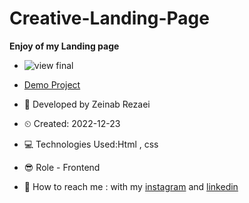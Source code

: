 # Creative-Landing-Page

**Enjoy of my Landing page**

- ![view final](https://user-images.githubusercontent.com/121185931/209402887-cc14c78d-da0d-4b2f-8c69-62fbb0122b85.png)

- [Demo Project](https://zeinab-rezaei-web.github.io/Image-Hover-Effect/)

- 👩 Developed by Zeinab Rezaei

- ⏲ Created: 2022-12-23

- 💻 Technologies Used:Html , css 

- 😎 Role - Frontend

- 🔗 How to reach me : with my [instagram](https://www.instagram.com/zeinab.rezaei.web) and [linkedin](https://www.linkedin.com/in/zeinab-rezaei-web)
